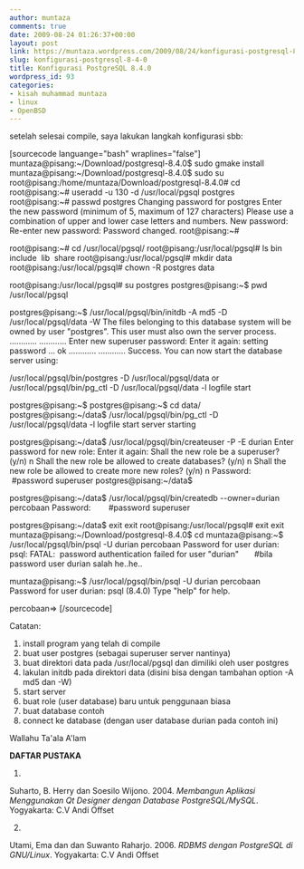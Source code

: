 ```yaml
---
author: muntaza
comments: true
date: 2009-08-24 01:26:37+00:00
layout: post
link: https://muntaza.wordpress.com/2009/08/24/konfigurasi-postgresql-8-4-0/
slug: konfigurasi-postgresql-8-4-0
title: Konfigurasi PostgreSQL 8.4.0
wordpress_id: 93
categories:
- kisah muhammad muntaza
- linux
- OpenBSD
---
```


setelah selesai compile, saya lakukan langkah konfigurasi sbb:

[sourcecode languange="bash" wraplines="false"]
muntaza@pisang:~/Download/postgresql-8.4.0$ sudo gmake install 
muntaza@pisang:~/Download/postgresql-8.4.0$ sudo su
root@pisang:/home/muntaza/Download/postgresql-8.4.0# cd
root@pisang:~# useradd -u 130 -d /usr/local/pgsql postgres
root@pisang:~# passwd postgres
Changing password for postgres
Enter the new password (minimum of 5, maximum of 127 characters)
Please use a combination of upper and lower case letters and numbers.
New password:
Re-enter new password:
Password changed.
root@pisang:~#

root@pisang:~# cd /usr/local/pgsql/
root@pisang:/usr/local/pgsql# ls
bin  include  lib  share
root@pisang:/usr/local/pgsql# mkdir data
root@pisang:/usr/local/pgsql# chown -R postgres data

root@pisang:/usr/local/pgsql# su postgres
postgres@pisang:~$ pwd
/usr/local/pgsql

postgres@pisang:~$ /usr/local/pgsql/bin/initdb -A md5 -D /usr/local/pgsql/data -W
The files belonging to this database system will be owned by user "postgres".
This user must also own the server process.
............
............
Enter new superuser password:
Enter it again:
setting password ... ok
............
............
Success. You can now start the database server using:

/usr/local/pgsql/bin/postgres -D /usr/local/pgsql/data
or
/usr/local/pgsql/bin/pg_ctl -D /usr/local/pgsql/data -l logfile start

postgres@pisang:~$
postgres@pisang:~$ cd data/
postgres@pisang:~/data$ /usr/local/pgsql/bin/pg_ctl -D /usr/local/pgsql/data -l logfile start
server starting

postgres@pisang:~/data$ /usr/local/pgsql/bin/createuser -P -E durian
Enter password for new role:
Enter it again:
Shall the new role be a superuser? (y/n) n
Shall the new role be allowed to create databases? (y/n) n
Shall the new role be allowed to create more new roles? (y/n) n
Password:        #password superuser
postgres@pisang:~/data$

postgres@pisang:~/data$ /usr/local/pgsql/bin/createdb --owner=durian percobaan
Password:        #password superuser

postgres@pisang:~/data$ exit
exit
root@pisang:/usr/local/pgsql# exit
exit
muntaza@pisang:~/Download/postgresql-8.4.0$ cd
muntaza@pisang:~$ /usr/local/pgsql/bin/psql -U durian percobaan
Password for user durian:
psql: FATAL:  password authentication failed for user "durian"       #bila password user durian salah he..he..

muntaza@pisang:~$ /usr/local/pgsql/bin/psql -U durian percobaan
Password for user durian:
psql (8.4.0)
Type "help" for help.

percobaan=>
[/sourcecode]

Catatan:
1. install program yang telah di compile
2. buat user postgres (sebagai superuser server nantinya)
3. buat direktori data pada /usr/local/pgsql dan dimiliki oleh user postgres
4. lakulan initdb pada direktori data (disini bisa dengan tambahan option -A md5 dan -W)
5. start server
6. buat role (user database) baru untuk penggunaan biasa
7. buat database contoh
8. connect ke database (dengan user database durian pada contoh ini)

Wallahu Ta'ala A'lam


**DAFTAR PUSTAKA**







	
  1. 


Suharto, 	B. Herry dan Soesilo Wijono. 2004. _Membangun 	Aplikasi Menggunakan Qt Designer dengan Database PostgreSQL/MySQL_. 	Yogyakarta: C.V Andi Offset




	
  2. 


Utami, 	Ema dan dan Suwanto Raharjo. 2006. _RDBMS dengan PostgreSQL di 	GNU/Linux_. Yogyakarta: C.V Andi 	Offset






